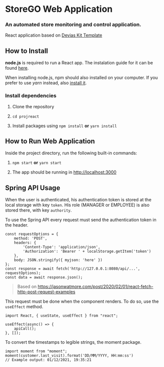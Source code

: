 # StoreGO Web Application

### An automated store monitoring and control application.

React application based on [Devias Kit Template](https://material-ui.com/store/items/devias-kit/)




## How to Install  

**node.js** is required to run a React app. The instalation guide for it can be found [here](https://nodejs.org/en/).

  When installing node.js, npm should also installed on your computer. If you prefer to use *yarn* instead, also [install it](https://classic.yarnpkg.com/en/docs/install/).

  

### Install dependencies

1. Clone the repository

2. ```cd projreact```

3. Install packages using ```npm install``` **or** ```yarn install```

  

## How to Run Web Application

Inside the project directory, run the following built-in commands:

1. ```npm start``` **or** ```yarn start```

2. The app should be running in [http://localhost:3000](http://localhost:3000) 



## Spring API Usage

When the user is authenticated, his authentication token is stored at the local storage with key `token`. His role (MANAGER or EMPLOYEE) is also stored there, with key `authority`. 

To use the Spring API every request must send the authentication token in the header.  

```react
const requestOptions = {
    method: 'POST',
    headers: { 
        'Content-Type': 'application/json',
        'Authorization': 'Bearer ' + localStorage.getItem('token')
    },
    body: JSON.stringify({ myjson: 'here' })
};
const response = await fetch('http://127.0.0.1:8080/api/...', requestOptions);
const data = await response.json();
```

> Based on https://jasonwatmore.com/post/2020/02/01/react-fetch-http-post-request-examples

This request must be done when the component renders. To do so, use the `useEffect` method.

```react
import React, { useState, useEffect } from "react";

useEffect(async() => {
    apiCall();
}, []);
```

To convert the timestamps to legible strings, the moment package.

```react
import moment from "moment";
moment(customer.last_visit).format('DD/MM/YYYY, HH:mm:ss')
// Example output: 01/12/2021, 19:35:21
```

